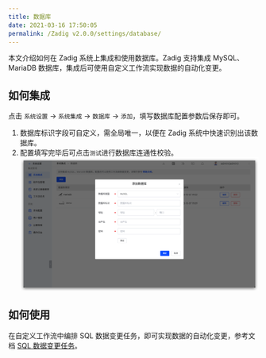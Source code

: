```yaml
---
title: 数据库
date: 2021-03-16 17:50:05
permalink: /Zadig v2.0.0/settings/database/
---
```


本文介绍如何在 Zadig 系统上集成和使用数据库。Zadig 支持集成 MySQL、MariaDB 数据库，集成后可使用自定义工作流实现数据的自动化变更。

## 如何集成

点击 `系统设置` -> `系统集成` -> `数据库` -> `添加`，填写数据库配置参数后保存即可。
1. 数据库标识字段可自定义，需全局唯一，以便在 Zadig 系统中快速识别出该数据库。
2. 配置填写完毕后可点击`测试`进行数据库连通性校验。
![reg](../../../_images/add_database.png)

## 如何使用

在自定义工作流中编排 SQL 数据变更任务，即可实现数据的自动化变更，参考文档 [SQL 数据变更任务](/Zadig%20v2.0.0/project/workflow-jobs/#sql-数据变更)。
